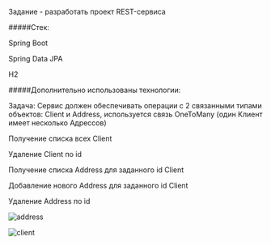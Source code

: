 Задание - разработать проект REST-сервиса

#####Стек:

Spring Boot

Spring Data JPA

H2

#####Дополнительно использованы технологии:

Задача:
Сервис должен обеспечивать операции с 2 связанными типами объектов: Client и Address, используется связь OneToMany (один Клиент имеет несколько Адрессов)

Получение списка всех Client 

Удаление Client по id

Получение списка Address для заданного id Client

Добавление нового Address для заданного id Client

Удаление Address по id 

![address](https://user-images.githubusercontent.com/62620334/127914768-b29f29ae-037f-424d-b8b2-e8330c675c1f.png)

![client](https://user-images.githubusercontent.com/62620334/127914873-2aec7c9a-e53b-4911-a80e-831cb868a3bd.png)